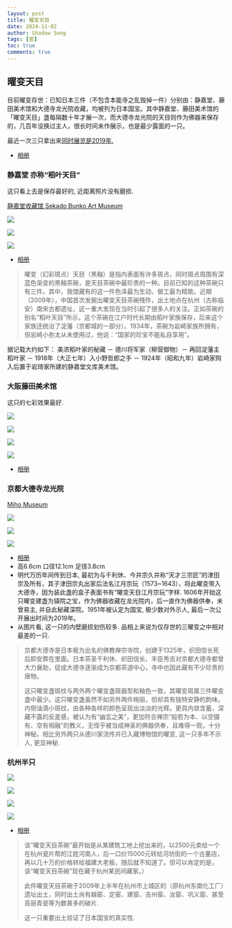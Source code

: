 ```yaml
---
layout: post
title: 曜变天目
date: 2024-11-02
author: Shadow Song
tags: [瓷]
toc: true
comments: true
---
```


## 曜变天目

目前曜变存世：已知日本三件（不包含本能寺之乱毁掉一件）分别由：静嘉堂、藤田美术馆和大德寺龙光院收藏，均被列为日本国宝。其中静嘉堂、藤田美术馆的「曜变天目」盏每隔数十年才展一次，而大德寺龙光院的天目则作为佛器来保存的，几百年没换过主人，很长时间未作展示，也是最少露面的一只。 

最近一次三只拿出来[同时展览是2019年. ](http://event.kyoto-np.co.jp/feature/daitokuji-ryokoin.html/1552629881.9986.html)

- [相册](https://photos.app.goo.gl/RNqAKjdyGPz5qr3ZA)

### 静嘉堂 亦称“稻叶天目”

这只看上去是保存最好的, 近距离照片没有磨损. 

[静嘉堂收藏馆 Sekado Bunko Art Museum](https://www.seikado.or.jp/s-chinese/s-chinese-collection/)



![](https://lh3.googleusercontent.com/pw/AP1GczPsMHXe4BekxKC1w-eYbzss09l3GZeemk9FJLVLb7Zly0VCsyC55A1pcs9Y3FW9TmV1hLQSMHLkhVkID1Yd51qUcL9BSenEpSM8evPPlM_XzwaHajtXTYHN5B4_U97ljpovjtTIcGtM9LQKcTqkiELELw=w1080-h1080-s-no-gm?authuser=0)

![](https://lh3.googleusercontent.com/pw/AP1GczOiFkUdTUNJoZj459myWSQsCjl7p16dWkCpTltz9t8SqaJn3-7G1U4BR9JTSOh8MMl2SClA03YG3_0gSEMgUlJ8FfYr3Y8xazQqFHewiz4Fak6YX8VoVwoi1ShCw-NqBcDlywDJdCbQT5tRE5PwlmFZlg=w941-h1294-s-no-gm?authuser=0)

![](https://lh3.googleusercontent.com/pw/AP1GczN66sj74-PyxEcp6-284PUEgSBHtskV2Ltcs31toPvAQ4Y2vxbqQBaXzoRkUV5xRbDzE67FajTgz2Wvx2QfnJZ79oS9skq5sKlFb9bT4fUsPIfI2kBilBosuw21WC0aIRqK_zpRjgUh10pnafLS4xCD5Q=w887-h807-s-no-gm?authuser=0)


- [相册](https://photos.app.goo.gl/F8U6oo6FjBkfkYX69)

> 曜变（幻彩斑点）天目（黑釉）是指内表面有许多斑点，同时斑点周围有深蓝色渐变的黑釉茶碗，是天目茶碗中最珍贵的一种。目前已知的这种茶碗只有三件。其中，我馆藏有的这一件色泽最为生动、做工最为精致。近期（2009年），中国首次发掘出曜变天目茶碗残件，出土地点在杭州（古称临安）南宋古都遗址，这一重大发现在当时引起了很多人的关注。正如茶碗的别名“稻叶天目”所示，这个茶碗在江户时代长期由稻叶家族保存，后来这个家族还统治了淀藩（京都城的一部分）。1934年，茶碗为岩崎家族所拥有，但岩崎小弥太从未使用过，他说：“国家的珍宝不能私自享用”。

据记载大约如下： 美浓稻叶家的秘藏 － 德川将军家（柳营御物）－ 再回淀藩主稻叶家 － 1918年（大正七年）入小野哲郎之手 － 1924年（昭和九年）岩崎家购入后置于岩琦家所建的静嘉堂文库美术馆。


### 大阪藤田美术馆

这只的七彩效果最好. 

![](https://lh3.googleusercontent.com/pw/AP1GczMAMLg7W-OngOeR4XhP7W-qY7sP74SIwYI1XXZCOHwd8qoPCEYaYwvoPxUS7TC_HctDrSoVri4PDLmFvBtRsyTfNeE9iaFMvVLYiC-qV44jtV5jd5jr0sF4cmASrctG7H5f_9uFDLhc-qH5j6_omAJ_7g=w1498-h1000-s-no-gm?authuser=0)

![](https://lh3.googleusercontent.com/pw/AP1GczO_t_i-WtjPcytuqgma1gYGUth590yEaK2-40p6B10y2Kw-CUo3ya-M64Bq_dL65CToGOWFXW8hUFb3hJRnxY_JQLpj33QNxHiWNeQMJ5m67I5vBwdsF13xpIHWhOzrmAOTQT44lp94zxF8rNMyLc3FQg=w1080-h1020-s-no-gm?authuser=0)

![](https://lh3.googleusercontent.com/pw/AP1GczOe3gIJ8CogNgRWubwcjT_9ADqqv54LRuZGQdaXTDCDvHBcdABlvNGAkUXhAdVFeY8UdZXPsDZSg51BkMeXTBbEjx2Wa16UamrsSjiEcXtDAyPjDhEO9v9AnHKdOv1aiWfjhDwnaQAw_Cla4Vt8hMTZsQ=w1472-h828-s-no-gm?authuser=0)

![](https://lh3.googleusercontent.com/pw/AP1GczOzw2BECR3Z0pGIM6MoIDTwv384QCCTgEz3Yo24vkGy32LqaW4qPbS4xhvFIsIva_Y3HZK0hESW_PDyWnEtIh8252w9B_J__3Y6sjfOH5HpZL0Gh0JZunLlDmjvtJDWjJxrGY-06sqJ3PU4wruXUUNrqQ=w1080-h720-s-no-gm?authuser=0)

- [相册](https://photos.app.goo.gl/RNqAKjdyGPz5qr3ZA)


### 京都大德寺龙光院

[Miho Museum](https://www.miho.jp/zh-CN/exhibition/daitokuji-ryokoin/)


![](https://lh3.googleusercontent.com/pw/AP1GczN9AeMlrn5DAVplFXz4FzLjrxrZ4ALTlOGIcEylYDU7JjkwE3GYtkNTOg-psWFIgPWr4-613xDM_t5sV9r8SRTuHjEwgIKMHuehb4C_t9mn96-WOJj-p4eYKhEKkYFBWKE8OmVxKSeSyqLxYubEuBEVkg=w1080-h720-s-no-gm?authuser=0)

![](https://lh3.googleusercontent.com/pw/AP1GczPVgrzy70ddGkgyWoFMsrw6ktGzaclyk-6zmYU3paOiFdxAv3mmnEMMkSRiGL0KtUZV_1FuJLiyy7_Q8_sxUQlNNbqJucdbxANKNHosjKfdhLa1hncu_U73bvm5mo-xE_wn3QgLY4aJdnlDvK7P29B5MQ=w1080-h750-s-no-gm?authuser=0)

![](https://lh3.googleusercontent.com/pw/AP1GczN8VjDka463HkzCj83KedImaECVzVKZ_nnctUsD4vjbZoJuOYheli5E-xOTj3Q3NfbbSHwI4ms1CEVwBFTd6AEWYS3X9jeuAX5peJlsd18BG3_bQNTLhXCHL_nd_tQWdc3HUjqdn2OoD1FU8Q_ulFzGow=w1053-h658-s-no-gm?authuser=0)

- [相册](https://photos.app.goo.gl/mpRuWmgx9w9TETb18)
- 高6.6cm 口径12.1cm 足径3.8cm
- 明代万历年间传到日本, 最初为与千利休、今井宗久并称“天才三宗匠”的津田宗及所有，其子津田宗丸出家后法名江月宗玩（1573~1643），将此曜变带入大德寺，因为装此盏的盒子表面书有“曜变天目江月宗玩”字样. 1606年开始这只曜变建盏为镇院之宝，作为佛器收藏在龙光院内，后一直作为佛器供奉，未曾易主, 并自此秘藏深院。1951年被认定为国宝, 极少数对外示人, 最后一次公开展出时间为2019年。
- 从图片看, 这一只的内壁磨损划伤较多. 品相上来说为仅存世的三曜变之中相对最差的一只. 

> 京都大德寺是日本极为出名的佛教禅宗寺院，创建于1325年，织田信长死后即安葬在里面。日本茶圣千利休、织田信长、丰臣秀吉对京都大德寺都曾大力襄助，促成大德寺逐渐成为京都茶道中心，寺中也因此藏有不少珍贵的唐物。
> 
> 这只曜变盏斑纹与两外两个曜变盏斑器型和釉色一致，其曜变斑属三件曜变盏中最少。这只曜变盏虽然不如另外两件绚丽，但却具有独特安静的韵味。内侧油滴小斑纹，由各种各样的颜色呈现出淡淡的光辉。更具内敛含蓄，深藏不露的反差感，被认为有“幽玄之美”，更加符合禅宗“般若为本、以空摄有、空有相融”的教义，无怪乎被当成神圣的佛器供奉，且难得一观，十分神秘。相比另外两只从德川家流传并已入藏博物馆的曜变, 这一只多年不示人, 更显神秘. 



### 杭州半只

![](https://lh3.googleusercontent.com/pw/AP1GczOJVNP3zZnBJEf6i2gOKu2Z4UkM84YFlVS1_XJ7jPh8sERphGS4H6S71CpUgFGHpqsSyXHOk0rWi1eReOqe6P1uNU9rsclakd06IEMYSkfdGHpVr_1AjdbbKwWKC-oMbUCnE0s-Zt9KtWtmLWHaBwteiA=w1080-h700-s-no-gm?authuser=0)

![](https://lh3.googleusercontent.com/pw/AP1GczN0uwsi2YWgoCZZ0Y1chZp5scCJBv0iYSsCWSVP1IrLbH6yqhlsDdYUmY8W-Rl_JE_gBAdWdT-PVhLFSssJnVoEqbVwUzdwTe42TEdx-4wATue07YUQOJ0U6oBe0CrB38vEp96McncKJI51N3UwMg5Zqw=w1080-h803-s-no-gm?authuser=0)

![](https://lh3.googleusercontent.com/pw/AP1GczONq_A0A0AuYvVA2mCwEJze8Rr6GKWxs-dtS_0A7ee4Ei7-FgfA-qlogivCDIDPlwRXGFhY6w47BZcZHHTwGWjRKRxdzKVUpmF9wSNObaUbnFVGf99-7mTBYIkCLC8dTl3wwPO_JEIi9pKPhczpPqInIw=w748-h1289-s-no-gm?authuser=0)

![](https://lh3.googleusercontent.com/pw/AP1GczPRqitOv6jJSe_YsWswTCtgJXN8Yj4VbGmKxKdeiUSbuNEyC35XLiWRg3fFiabxDLlI3mMlOJUGh2UsESgMe4qUFMPP_AbpvTbkuZuVL7W2_zZQd59HaAl4Y-a6JbNgFsEUGIVzfE7rKBnW-jtZsVygPQ=w1080-h702-s-no-gm?authuser=0)

- [相册](https://photos.app.goo.gl/B4QQmk4HsDNox7U3A)

> 该“曜变天目茶碗”最开始是从某建筑工地上挖出来的，以2500元卖给一个在杭州瓷片帮的江姓河南人，后一口价15000元转给河坊街的一个古董店，再以几十万的价格转给福建大老板，随后就不知道了。但可以肯定的是，该“曜变天目茶碗”现在藏于杭州某民间藏家。）
> 
> 此件曜变天目茶碗于2009年上半年在杭州市上城区的（原杭州东南化工厂）遗址出土，同时出土尚有越窑、定窑、建窑、吉州窑、汝窑、巩义窑、甚至高丽青瓷等为数甚多的破片. 
> 
> 这一只重要出土验证了日本国宝的真实性. 

